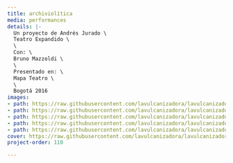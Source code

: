 ```yaml
---
title: archiviolítica
media: performances
details: |-
  Un proyecto de Andrés Jurado \
  Teatro Expandido \
  \
  Con: \
  Bruno Mazzoldi \
  \
  Presentado en: \
  Mapa Teatro \
  \
  Bogotá 2016
images:
- path: https://raw.githubusercontent.com/lavulcanizadora/lavulcanizadora/main/uploads/archiviolitica/archiviolitica-1.png
- path: https://raw.githubusercontent.com/lavulcanizadora/lavulcanizadora/main/uploads/archiviolitica/archiviolitica-2.png
- path: https://raw.githubusercontent.com/lavulcanizadora/lavulcanizadora/main/uploads/archiviolitica/archiviolitica-3.png
- path: https://raw.githubusercontent.com/lavulcanizadora/lavulcanizadora/main/uploads/archiviolitica/archiviolitica-4.png
- path: https://raw.githubusercontent.com/lavulcanizadora/lavulcanizadora/main/uploads/archiviolitica/archiviolitica-5.png
cover: https://raw.githubusercontent.com/lavulcanizadora/lavulcanizadora/main/uploads/project-covers/archiviolitica-cover.png
project-order: 110

---
```


